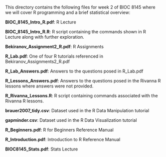 This directory contains the following files for week 2 of BIOC 8145 where we will cover R programming and a brief statistical overview:

**BIOC_8145_Intro_R.pdf**: R Lecture

**BIOC_8145_Intro_R.R**: R script containing the commands shown in R Lecture along with further exploration. 

**Bekiranov_Assignment2_R.pdf**: R Assignments

**R_Lab.pdf**: One of four R tutorials referenced in Bekiranov_Assignments2_R.pdf

**R_Lab_Answers.pdf**: Answers to the questions posed in R_Lab.pdf

**R_Lessons_Answers.pdf**: Answers to the questions posed in the Rivanna R lessons where answers were not provided.

**R_Rivanna_Lessons.R**: R script containing commands associated with the Rivanna R lessons.

**brauer2007_tidy.csv**: Dataset used in the R Data Manipulation tutorial

**gapminder.csv**: Dataset used in the R Data Visualization tutorial

**R_Beginners.pdf**: R for Beginners Reference Manual

**R_Introduction.pdf**: Introduction to R Reference Manual

**BIOC8145_Stats.pdf**: Stats Lecture
